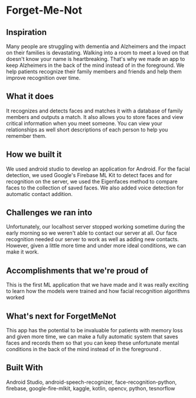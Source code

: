# Forget-Me-Not

## Inspiration

Many people are struggling with dementia and Alzheimers and the impact on their families is devastating. Walking into a room to meet a loved on that doesn't know your name is heartbreaking. That's why we made an app to keep Alzheimers in the back of the mind instead of in the foreground. We help patients recognize their family members and friends and help them improve recognition over time.

## What it does

It recognizes and detects faces and matches it with a database of family members and outputs a match. It also allows you to store faces and view critical information when you meet someone. You can view your relationships as well short descriptions of each person to help you remember them.

## How we built it

We used android studio to develop an application for Android. For the facial detection, we used Google's Firebase ML Kit to detect faces and for recognition on the server, we used the Eigenfaces method to compare faces to the collection of saved faces. We also added voice detection for automatic contact addition.

## Challenges we ran into

Unfortunately, our localhost server stopped working sometime during the early morning so we weren't able to contact our server at all. Our face recognition needed our server to work as well as adding new contacts. However, given a little more time and under more ideal conditions, we can make it work.

## Accomplishments that we're proud of

This is the first ML application that we have made and it was really exciting to learn how the models were trained and how facial recognition algorithms worked

## What's next for ForgetMeNot

This app has the potential to be invaluable for patients with memory loss and given more time, we can make a fully automatic system that saves faces and records them so that you can keep these unfortunate mental conditions in the back of the mind instead of in the foreground .

## Built With
Android Studio, android-speech-recognizer, face-recognition-python, firebase, google-fire-mlkit, kaggle, kotlin, opencv, python, tesnorflow
